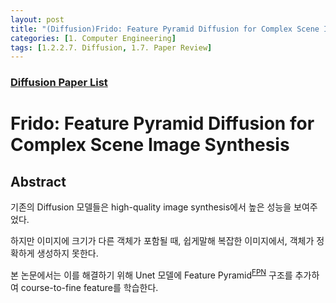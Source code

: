 ```yaml
---
layout: post 
title: "(Diffusion)Frido: Feature Pyramid Diffusion for Complex Scene Image Synthesis"
categories: [1. Computer Engineering]
tags: [1.2.2.7. Diffusion, 1.7. Paper Review]
---
```


### [Diffusion Paper List](https://maizer2.github.io/1.%20computer%20engineering/2023/02/01/paper-of-diffusion.html)

# Frido: Feature Pyramid Diffusion for Complex Scene Image Synthesis

## Abstract

기존의 Diffusion 모델들은 high-quality image synthesis에서 높은 성능을 보여주었다.

하지만 이미지에 크기가 다른 객체가 포함될 때, 쉽게말해 복잡한 이미지에서, 객체가 정확하게 생성하지 못한다.

본 논문에서는 이를 해결하기 위해 Unet 모델에 Feature Pyramid<sup>[FPN](https://maizer2.github.io/1.%20computer%20engineering/2023/06/12/(object-detection)FPN.html)</sup> 구조를 추가하여 course-to-fine feature를 학습한다.

